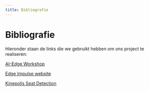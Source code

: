 ```yaml
---
title: Bibliografie
---
```


# Bibliografie

Hieronder staan de links die we gebruikt hebben om ons project te realiseren:

[AI-Edge Workshop](https://ai-edge-workshop.netlify.app/)

[Edge Impulse website](https://www.edgeimpulse.com/)

[Kinepolis Seat Detection](https://www.boydens.be/projects/leisure/kinepolis-in-bruges/)
